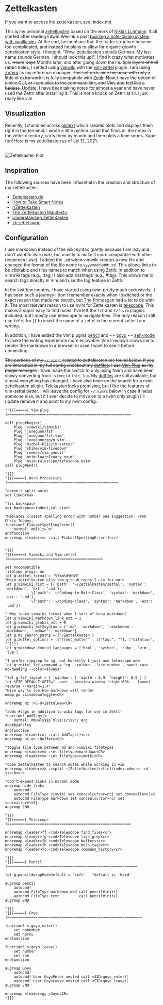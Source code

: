 # Zettelkasten

If you want to access the zettelkasten, see: [index.md](zettel/index.md).

This is my personal [zettelkasten](https://en.wikipedia.org/wiki/Zettelkasten) based on the work of [Niklas Luhmann](https://en.wikipedia.org/wiki/Niklas_Luhmann). It all started after reading Edwin Wenink's post [building a note-taking system with vanilla vim](https://www.edwinwenink.xyz/posts/42-vim_notetaking/). At the end, he mentions that the folder structure became too complicated, and instead he plans to allow for organic growth zettelkasten style. I thought, "Wow, zettelkasten sounds German. My last name sounds German. I should look this up!". I find it crazy what motivates us. ~~Hours~~ ~~Days~~ Months later, and after going down the multiple ~~layers of hell~~ rabbit holes, I settled using [vimwiki](https://github.com/vimwiki) with the [vim-zettel](https://github.com/michal-h21/vim-zettel) plugin. I am using [Zotero](https://www.zotero.org) as my reference manager. ~~This set up is nice because with only a little of extra work it is fully compatible with [Zettlr](https://www.zettlr.com). Now, I have the option of a nice GUI, or I can stick to the command line, and Vim, and feel like a badass.~~ Update: I have been taking notes for almost a year and have never used the Zettlr after installing it. This is not a knock on Zettlr at all. I just really like vim.

## Visualization

Recently, I stumbled across [plotext](https://github.com/piccolomo/plotext) which creates plots and displays them right in the terminal. I wrote a little python script that finds all the notes in the zettel directory, sorts them by month and then plots a time series. Super fun! Here is my zettelkasten as of Jul 12, 2021. 

<br>![Zettelkasten Plot](notes_per_month.png)<br>

## Inspiration

The following sources have been influential in the creation and structure of my zettelkasten.
* [Zettelkasten.de](https://zettelkasten.de)
* [How to Take Smart Notes](https://takesmartnotes.com)
* [r/Zettelkasten](https://www.reddit.com/r/Zettelkasten/)
* [The Zettelkasten Manifesto](https://www.youtube.com/watch?v=c5Tst3-zcWI)
* [Understanding ZettelKasten](https://medium.com/@ethomasv/understanding-zettelkasten-d0ca5bb1f80e)
* [zk.zettel.page](https://zk.zettel.page)


## Configuration

I use markdown instead of the wiki syntax (partly because I am lazy and don't want to learn wiki, but mostly to make it more compatible with other resources I use). I added the `.md` when vimwiki creates a new file and changed the format of the file name to `yyyymmddHHMM.md`. This allows links to be clickable and files names to match when using Zettlr. In addition to vimwiki tags (e.g., :tag:) I also add hashtags (e.g., #tag). This allows me to search tags directly in Vim and use the tag feature in Zettlr.

In the last few months, I have started using nvim pretty much exclusively. It has been such a journey I don't remember exactly when I switched or the exact reason that made me switch, but [The Primeagen](https://www.youtube.com/channel/UC8ENHE5xdFSwx71u3fDH5Xw) had a lot to do with it. The most relevant reason to use nvim for Zettelkasten is [telescope](https://github.com/nvim-telescope/telescope.nvim). This makes it super easy to find notes. I've left the `fzf` and `fzf.vim` plugins included, but I mostly use telescope to navigate files. The only reason I still use `fzf` is for `[[` to insert the name of a zettel in the current zettel I am writing.

In addition, I have added the Vim plugins [pencil](https://github.com/reedes/vim-pencil) and ~~ [goyo](https:/github.com/junegunn/goyo.vim) ~~ [zen-mode](https://github.com/folke/zen-mode.nvim) to make the writing experience more enjoyable. Vim livedown allows me to render the markdown in a browser in case I want to see it before committing.

~~The portions of my `~/.vimrc` related to zettelkasten are found below. If you are interested in my full config checkout my [dotfiles](https://github.com/rhelmstedter/dotfiles). I use [Vim-Plug](https://github.com/junegunn/vim-plug) as my plugin manager.~~ I have made the switch to only using Nvim and have been slowly converting from `.vimrc` to `init.lua`. My [dotfiles](https://github.com/rhelmstedter/dotfiles) are still available, but almost everything has changed. I have also been on the search for a nvim zettelkasten plugin. [Telekasten](https://github.com/renerocksai/telekasten.nvim) looks promising, but I like the features of vim-zettel better. I will leave the config for `~/.vimrc` below in case it helps someone else, but if I ever decide to move on to a nvim only plugin I'll update remove it and point to my nvim config.

```vim
""{{{=====[ Vim-plug ]=========================================================

call plug#begin()
    Plug 'vimwiki/vimwiki'
    Plug 'junegunn/fzf'
    Plug 'junegunn/fzf.vim'
    Plug 'junegunn/goyo.vim'
    Plug 'michal-h21/vim-zettel'
    Plug 'shime/vim-livedown'
    Plug 'reedes/vim-pencil'
    Plug 'nvim-lua/plenary.nvim'
    Plug 'nvim-telescope/telescope.nvim'
call plug#end()

"}}}
"{{{=====[ Word Processing ]===================================================

"doesn't split words
set linebreak

"fix backspace
set backspace=indent,eol,start

"Replaces closest spelling error with number one suggestion. From Chris Toomey.
function! FixLastSpellingError()
    normal! mm[s1z=`m"
endfunction
nnoremap <leader>sc :call FixLastSpellingError()<cr>


"}}}
"{{{=====[ Vimwiki and Vim-zettel ]============================================

set nocompatible
filetype plugin on
let g:zettel_format = "%Y%m%d%H%M"
"Main zettelkasten plus two github repos I use for work
let g:vimwiki_list = [{'path': '~/Zettelkasten/zettel', 'syntax': 'markdown', 'ext': '.md'},
            \{'path': '~/Coding-in-Math-Class', 'syntax': 'markdown', 'ext': '.md'},
            \{'path': '~/coding-class', 'syntax': 'markdown', 'ext': '.md'}]

" Why learn vimwiki format when I sort of know markdown?
let g:vimwiki_markdown_link_ext = 1
let g:vimwiki_global_ext = 0
let g:vimwiki_ext2syntax = {'.md': 'markdown', '.markdown': 'markdown', '.mdown': 'markdown'}
let g:nv_search_paths = ['/Zettelkasten']
let g:zettel_options = [{"front_matter" : [["tags", ""], ["citation", ""]]}]
let g:markdown_fenced_languages = ['html', 'python', 'ruby', 'vim', 'lua']

"I prefer ripgrep to ag, but honestly I just use telescope now
let g:zettel_fzf_command = "rg --column --line-number --smart-case --no-heading --color=always"

"let g:fzf_layout = { 'window': { 'width': 0.9, 'height': 0.9 } }
let $FZF_DEFAULT_OPTS="--ansi --preview-window 'right:60%' --layout reverse --margin=1,4"
"Nice way to see how markdown will render
nmap gm :LivedownToggle<CR>

vnoremap nz :<C-U>ZettelNew<CR>

"adds #tags in addition to wiki tags for use in Zettlr
function! AddTags()
    normal! mm0wly$$p`mlv$:s/\%V:/ #/gAkbkbýaF:lx$
endfunction
nnoremap <leader>at :call AddTags()<cr>
nnoremap <C-e> :Buffers<CR>

"toggle file type between md and vimwiki filetypes
nnoremap <leader>md :set filetype=markdown<CR>
nnoremap <leader>vw :set filetype=vimwiki<CR>

"open zettelkasten to search notes while working in vim
nnoremap <leader>zk :vsplit ~/Zettelkasten/zettel/index.md<cr> :cd %:p:h<cr>

"don't expand links in normal mode
augroup hide_links
	autocmd!
	autocmd FileType vimwiki set concealcursor=nc| set conceallevel=2|
	autocmd FileType markdown set concealcursor=nc| set conceallevel=2|
augroup END

"}}}
"{{{=====[ Telescope ]=========================================================

nnoremap <leader>ff <cmd>Telescope find_files<cr>
nnoremap <leader>fg <cmd>Telescope live_grep<cr>
nnoremap <leader>fb <cmd>Telescope buffers<cr>
nnoremap <leader>fh <cmd>Telescope help_tags<cr>
nnoremap <leader>fc <cmd>Telescope command_history<cr>

"}}}
"{{{=====[ Pencil ]============================================================

let g:pencil#wrapModeDefault = 'soft'   "default is 'hard'

augroup pencil
    autocmd!
    autocmd FileType markdown,mkd call pencil#init()
    autocmd FileType text         call pencil#init()
augroup END

"}}}
"{{{=====[ Goyo ]==============================================================

function! s:goyo_enter()
    set nonumber
    set nornu
endfunction

function! s:goyo_leave()
    set number
    set rnu
endfunction

augroup Goyo
    autocmd!
    autocmd! User GoyoEnter nested call <SID>goyo_enter()
    autocmd! User GoyoLeave nested call <SID>goyo_leave()
augroup END

nnoremap <leader>gy :Goyo<CR>
"}}}
```
